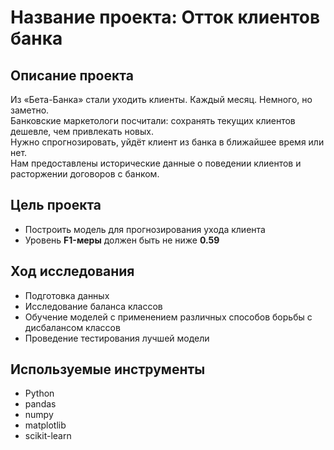 # Название проекта: Отток клиентов банка
## Описание проекта
Из «Бета-Банка» стали уходить клиенты. Каждый месяц. Немного, но заметно. 
<br>Банковские маркетологи посчитали: сохранять текущих клиентов дешевле, чем привлекать новых.
<br>Нужно спрогнозировать, уйдёт клиент из банка в ближайшее время или нет. 
<br>Нам предоставлены исторические данные о поведении клиентов и расторжении договоров с банком.
## Цель проекта
- Построить модель для прогнозирования ухода клиента
- Уровень **F1-меры** должен быть не ниже **0.59**
## Ход исследования
- Подготовка данных
- Исследование баланса классов
- Обучение моделей с применением различных способов борьбы с дисбалансом классов
- Проведение тестирования лучшей модели
## Используемые инструменты
- Python
- pandas
- numpy
- matplotlib
- scikit-learn